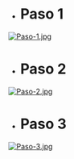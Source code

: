 - # Paso 1 


[![Paso-1.jpg](https://i.postimg.cc/8cSdhNsj/Paso-1.jpg)](https://postimg.cc/DJxbhVrT)





- # Paso 2


[![Paso-2.jpg](https://i.postimg.cc/5tJxdrH8/Paso-2.jpg)](https://postimg.cc/NKNhRpk0)





- # Paso 3 

[![Paso-3.jpg](https://i.postimg.cc/d1xP1N0H/Paso-3.jpg)](https://postimg.cc/1nwY7Hww)
